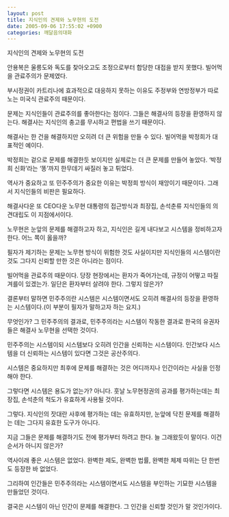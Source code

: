```yaml
---
layout: post
title: 지식인의 견제와 노무현의 도전
date: 2005-09-06 17:55:02 +0900
categories: 깨달음의대화
---
```

  
지식인의 견제와 노무현의 도전   
  
안용복은 울릉도와 독도를 찾아오고도 조정으로부터 합당한 대접을 받지 못했다. 빌어먹을 관료주의가 문제였다.   
  
부시정권이 카트리나에 효과적으로 대응하지 못하는 이유도 주정부와 연방정부가 따로노는 미국식 관료주의 때문이다.   
  
문제는 지식인들이 관료주의를 좋아한다는 점이다. 그들은 해결사의 등장을 환영하지 않는다. 해결사는 지식인의 충고를 무시하고 편법을 쓰기 때문이다.   
  
해결사는 한 건을 해결하지만 오히려 더 큰 위험을 만들 수 있다. 빌어먹을 박정희가 대표적인 예이다.   
  
박정희는 겉으로 문제를 해결한듯 보이지만 실제로는 더 큰 문제를 만들어 놓았다. ‘박정희 신화’라는 ‘똥’까지 한무데기 싸질러 놓고 튀었다.   
  
역사가 중요하고 또 민주주의가 중요한 이유는 박정희 방식이 재앙이기 때문이다. 그래서 지식인들의 비판은 필요하다.   
  
해결사다운 또 CEO다운 노무현 대통령의 접근방식과 최장집, 손석춘류 지식인들의 의견대립도 이 지점에서이다.   
  
노무현은 눈앞의 문제를 해결하고자 하고, 지식인은 길게 내다보고 시스템을 정비하고자 한다. 어느 쪽이 옳을까?   
  
필자가 제기하는 문제는 노무현 방식이 위험한 것도 사실이지만 지식인들의 시스템이란 것도 그다지 신뢰할 만한 것은 아니라는 점이다.   
  
빌어먹을 관료주의 때문이다. 당장 현장에서는 환자가 죽어가는데, 규정이 어떻고 따질 겨를이 있겠는가. 일단은 환자부터 살려야 한다. 그렇지 않은가?   
  
결론부터 말하면 민주주의란 시스템은 시스템이면서도 오히려 해결사의 등장을 환영하는 시스템이다.(이 부분이 필자가 말하고자 하는 요지.)   
  
무엇인가? 그 민주주의의 결과로, 민주주의라는 시스템이 작동한 결과로 한국의 유권자들은 해결사 노무현을 선택한 것이다.   
  
민주주의는 시스템이되 시스템보다 오히려 인간을 신뢰하는 시스템이다. 인간보다 시스템을 더 신뢰하는 시스템이 있다면 그것은 공산주의다.   
  
시스템은 중요하지만 최후에 문제를 해결하는 것은 어디까지나 인간이라는 사실을 인정해야 한다.   
  
그렇다면 시스템은 용도가 없는가? 아니다. 훗날 노무현정권의 공과를 평가하는데는 최장집, 손석춘의 척도가 유효하게 사용될 것이다.   
  
그렇다. 지식인의 잣대란 사후에 평가하는 데는 유효하지만, 눈앞에 닥친 문제를 해결하는 데는 그다지 유효한 도구가 아니다.   
  
지금 그들은 문제를 해결하기도 전에 평가부터 하려고 한다. 늘 그래왔듯이 말이다. 이건 순서가 아니지 않은가?   
  
역사이래 좋은 시스템은 없었다. 완벽한 제도, 완벽한 법률, 완벽한 체제 따위는 단 한번도 등장한 바 없었다.   
  
그리하여 인간들은 민주주의라는 시스템이면서도 시스템을 부인하는 기묘한 시스템을 만들었던 것이다.   
  
결국은 시스템이 아닌 인간이 문제를 해결한다. 그 인간을 신뢰할 것인가 말 것인가이다.